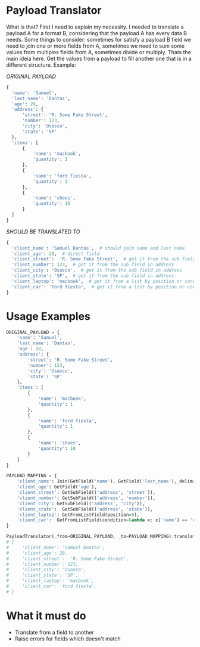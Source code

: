 # Payload Translator

What is that?
First I need to explain my necessity. I needed to translate a payload A for a format B, considering that the payload A has every data B needs.
Some things to consider: sometimes for satisfy a payload B field we need to join one or more fields from A, sometimes we need to sum some values from multiples fields
from A, sometimes divide or multiply. Thats the main ideia here. Get the values from a payload to fill another one that is in a different structure.
Example:

*ORIGINAL PAYLOAD*
```python
{
  'name': 'Samuel',
  'last_name': 'Dantas',
  'age': 28,
  'address': {
      'street': 'R. Some Fake Street',
      'number': 123,
      'city': 'Osasco',
      'state': 'SP'
  },
  'items': [
      {
          'name': 'macbook',
          'quantity': 1
      },
      {
          'name': 'ford fiesta',
          'quantity': 1
      },
      {
          'name': 'shoes',
          'quantity': 10
      }
  ]
}
```

*SHOULD BE TRANSLATED TO*
```python
{
  'client_name': 'Samuel Dantas',  # should join name and last name
  'client_age': 28,  # direct field
  'client_street':  'R. Some Fake Street',  # get it from the sub field in address
  'client_number': 123,  # get it from the sub field in address
  'client_city': 'Osasco',  # get it from the sub field in address
  'client_state': 'SP',  # get it from the sub field in address
  'client_laptop': 'macbook',  # get it from a list by position or condition
  'client_car': 'ford fiesta',  # get it from a list by position or condition
}
```

# Usage Examples
```python
ORIGINAL_PAYLOAD = {
    'name': 'Samuel',
    'last_name': 'Dantas',
    'age': 28,
    'address': {
        'street': 'R. Some Fake Street',
        'number': 123,
        'city': 'Osasco',
        'state': 'SP'
    },
    'items': [
        {
            'name': 'macbook',
            'quantity': 1
        },
        {
            'name': 'ford fiesta',
            'quantity': 1
        },
        {
            'name': 'shoes',
            'quantity': 10
        }
    ]
}

PAYLOAD_MAPPING = {
    'client_name': Join(GetField('name'), GetField('last_name'), delimiter=' '),
    'client_age': GetField('age'),
    'client_street': GetSubField(('address', 'street')),
    'client_number': GetSubField(('address', 'number')),
    'client_city': GetSubField(('address', 'city')),
    'client_state':  GetSubField(('address', 'state')),
    'client_laptop': GetFromListField(position=0),
    'client_car':  GetFromListField(condition=lambda x: x['name'] == 'car')
}

PayloadTranslator(_from=ORIGINAL_PAYLOAD, _to=PAYLOAD_MAPPING).translate()
# {
#     'client_name': 'Samuel Dantas',
#     'client_age': 28,
#     'client_street':  'R. Some Fake Street',
#     'client_number': 123,
#     'client_city': 'Osasco',
#     'client_state': 'SP',
#     'client_laptop': 'macbook',
#     'client_car': 'ford fiesta',
# }
```

# What it must do
- Translate from a field to another
- Raise errors for fields which doesn't match
